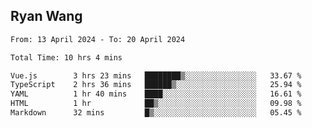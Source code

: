 ## Ryan Wang

<!--START_SECTION:waka-->

```txt
From: 13 April 2024 - To: 20 April 2024

Total Time: 10 hrs 4 mins

Vue.js        3 hrs 23 mins   ████████▒░░░░░░░░░░░░░░░░   33.67 %
TypeScript    2 hrs 36 mins   ██████▒░░░░░░░░░░░░░░░░░░   25.94 %
YAML          1 hr 40 mins    ████░░░░░░░░░░░░░░░░░░░░░   16.61 %
HTML          1 hr            ██▒░░░░░░░░░░░░░░░░░░░░░░   09.98 %
Markdown      32 mins         █▒░░░░░░░░░░░░░░░░░░░░░░░   05.45 %
```

<!--END_SECTION:waka-->
